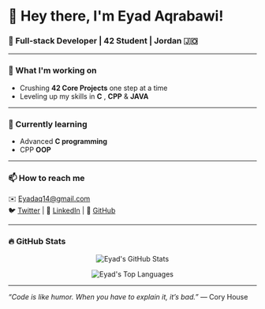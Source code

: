 # 👋 Hey there, I'm Eyad Aqrabawi!

### 🚀 Full-stack Developer | 42 Student | Jordan 🇯🇴

---

### 🔭 What I'm working on
- Crushing **42 Core Projects** one step at a time  
- Leveling up my skills in **C** , **CPP** & **JAVA**

---

### 🌱 Currently learning
- Advanced **C programming**
- CPP **OOP**  

---

### 📫 How to reach me  
✉️ [Eyadaq14@gmail.com](mailto:Eyadaq14@gmail.com)  
🐦 [Twitter](https://twitter.com/eyadiaqrabawi) | 💼 [LinkedIn](https://linkedin.com/in/eyadaq00) | 🐙 [GitHub](https://github.com/eyadaq)

---

### 🔥 GitHub Stats

<p align="center">
  <img src="https://github-readme-stats.vercel.app/api?username=eyadaq&show_icons=true&count_private=true&theme=radical" alt="Eyad's GitHub Stats" />
</p>

<p align="center">
  <img src="https://github-readme-stats.vercel.app/api/top-langs/?username=eyadaq&layout=compact&theme=radical" alt="Eyad's Top Languages" />
</p>

---

*“Code is like humor. When you have to explain it, it’s bad.”* — Cory House

